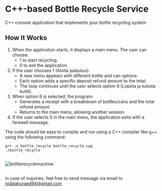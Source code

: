 # C++-based Bottle Recycle Service

C++ console application that implements your bottle recycling system

## How It Works

1. When the application starts, it displays a main menu. The user can choose:
   - 1 to start recycling.
   - 0 to exit the application.
2. If the user chooses 1 (Aloita palautus):
   - A new menu appears with different bottle and can options.
   - Each option adds a specific deposit refund amount to the total.
   - The loop continues until the user selects option 6 (Lopeta ja tulosta kuitti).
3. When option 6 is selected, the program:
   - Generates a receipt with a breakdown of bottles/cans and the total refund amount.
   - Returns to the main menu, allowing another session.
4. If the user selects 0 in the main menu, the application exits with a farewell message.

The code should be easy to compile and run using a C++ compiler like g++ using the following command:
```
g++ -o bottle_recycle bottle_recycle.cpp
./bottle_recycle
```
##

![bottlerecyclemachine](https://github.com/user-attachments/assets/791d1050-fdce-40e8-8bf9-8da7b13345db)

##

In case of inquiries, feel free to send message via email to nidalaburaed94@gmail.com

